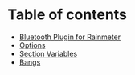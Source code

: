 # Table of contents

* [Bluetooth Plugin for Rainmeter](README.md)
* [Options](options.md)
* [Section Variables](bangs.md)
* [Bangs](bangs-1.md)
